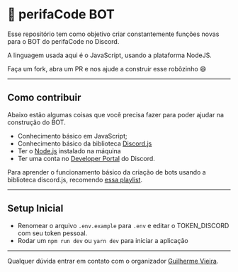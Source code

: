 # 🤖 perifaCode BOT

Esse repositório tem como objetivo criar constantemente funções novas para o BOT do perifaCode no Discord.

A linguagem usada aqui é o JavaScript, usando a plataforma NodeJS.

Faça um fork, abra um PR e nos ajude a construir esse robôzinho 😄

---

## Como contribuir

Abaixo estão algumas coisas que você precisa fazer para poder ajudar na construção do BOT.

- Conhecimento básico em JavaScript;
- Conhecimento básico da biblioteca [Discord.js](https://discord.js.org/)
- Ter o [Node.js](https://nodejs.org/) instalado na máquina
- Ter uma conta no [Developer Portal](https://discordapp.com/developers/) do Discord.

Para aprender o funcionamento básico da criação de bots usando a biblioteca discord.js, recomendo [essa playlist](https://www.youtube.com/playlist?list=PLj8eMR1hXlcK4eKN8vurLSx7BtteEQuGc).

---

## Setup Inicial

- Renomear o arquivo `.env.example` para `.env` e editar o TOKEN_DISCORD com seu token pessoal.
- Rodar um `npm run dev` ou `yarn dev` para iniciar a aplicação

---

Qualquer dúvida entrar em contato com o organizador [Guilherme Vieira](http://twitter.com/gitlherme).



